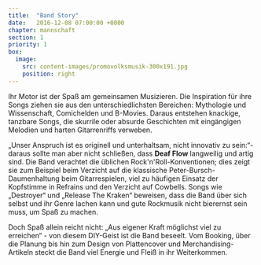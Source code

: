 ```yaml
---
title:  "Band Story"
date:   2016-12-08 07:00:00 +0000
chapter: mannschaft
section: 1
priority: 1
box:
  image:
    src: content-images/promovolksmusik-300x191.jpg
    position: right
---
```


Ihr Motor ist der Spaß am gemeinsamen Musizieren. Die Inspiration für ihre Songs ziehen sie aus den unterschiedlichsten Bereichen: Mythologie und Wissenschaft, Comichelden und B-Movies. Daraus entstehen knackige, tanzbare Songs, die skurrile oder absurde Geschichten mit eingängigen Melodien und harten Gitarrenriffs verweben.

„Unser Anspruch ist es originell und unterhaltsam, nicht innovativ zu sein:“- daraus sollte man aber nicht schließen, dass **Deaf Flow** langweilig und artig sind. Die Band verachtet die üblichen Rock'n'Roll-Konventionen; dies zeigt sie zum Beispiel beim Verzicht auf die klassische Peter-Bursch-Daumenhaltung beim Gitarrespielen, viel zu häufigen Einsatz der Kopfstimme in Refrains und den Verzicht auf Cowbells. Songs wie „Destroyer“ und „Release The Kraken“ beweisen, dass die Band über sich selbst und ihr Genre lachen kann und gute Rockmusik nicht bierernst sein muss, um Spaß zu machen.

Doch Spaß allein reicht nicht: „Aus eigener Kraft möglichst viel zu erreichen“ - von diesem DIY-Geist ist die Band beseelt. Vom Booking, über die Planung bis hin zum Design von Plattencover und Merchandising-Artikeln steckt die Band viel Energie und Fleiß in ihr Weiterkommen.

